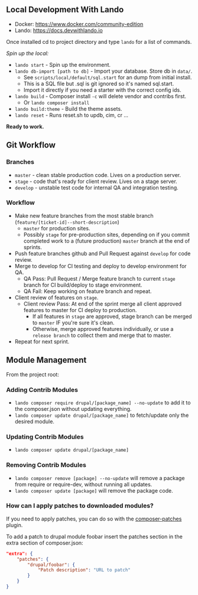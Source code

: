 ## Local Development With Lando

* Docker: https://www.docker.com/community-edition
* Lando: https://docs.devwithlando.io

Once installed cd to project directory and type `lando` for a list of commands.

*Spin up the local:*

 - `lando start` - Spin up the environment.
 - `lando db-import [path to db]` - Import your database. Store db in `data/`.
   - See `scripts/local/default/sql.start` for an dump from initial install.
   - This is a SQL file but .sql is git ignored so it's named sql.start.
   - Import it directly if you need a starter with the correct config ids.
 - `lando build` - Composer install `-c` will delete vendor and contribs first.
   - Or `lando composer install`
 - `lando build:theme` - Build the theme assets.
 - `lando reset` - Runs reset.sh to updb, cim, cr ...

**Ready to work.**


## Git Workflow

### Branches

 - `master` - clean stable production code. Lives on a production server.
 - `stage` - code that's ready for client review. Lives on a stage server.
 - `develop` - unstable test code for internal QA and integration testing.

### Workflow

 - Make new feature branches from the most stable branch (`feature/[ticket-id]--short-description`)
   - `master` for production sites.
   - Possibly `stage` for pre-production sites, depending on if you commit completed work to a (future production) `master` branch at the end of sprints.
 - Push feature branches github and Pull Request against `develop` for code review.
 - Merge to develop for CI testing and deploy to develop environment for QA.
   - QA Pass: Pull Request / Merge feature branch to current `stage` branch for CI build/deploy to stage environment.
   - QA Fail: Keep working on feature branch and repeat.
 - Client review of features on `stage`.
   - Client review Pass: At end of the sprint merge all client approved features to master for CI deploy to production.
     - If all features in `stage` are approved, stage branch can be merged to `master` IF you're sure it's clean.
     - Otherwise, merge approved features individually, or use a `release branch` to collect them and merge that to master.
 - Repeat for next sprint.


## Module Management

From the project root:

### Adding Contrib Modules

 - `lando composer require drupal/[package_name] --no-update` to add it to the composer.json without updating everything.
 - `lando composer update drupal/[package_name]` to fetch/update only the desired module.


### Updating Contrib Modules

 - `lando composer update drupal/[package_name]`


### Removing Contrib Modules

 - `lando composer remove [package] --no-update` will remove a package from require or require-dev, without running all updates.
 - `lando composer update [package]` will remove the package code.


### How can I apply patches to downloaded modules?

If you need to apply patches, you can do so with the
[composer-patches](https://github.com/cweagans/composer-patches) plugin.

To add a patch to drupal module foobar insert the patches section in the extra
section of composer.json:
```json
"extra": {
    "patches": {
        "drupal/foobar": {
            "Patch description": "URL to patch"
        }
    }
}
```


